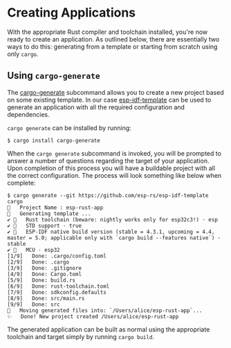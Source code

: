 # Creating Applications

With the appropriate Rust compiler and toolchain installed, you're now ready to create an application. As outlined below, there are essentially two ways to do this: generating from a template or starting from scratch using only `cargo`.

## Using `cargo-generate`

The [cargo-generate] subcommand allows you to create a new project based on some existing template. In our case [esp-idf-template] can be used to generate an application with all the required configuration and dependencies.

`cargo generate` can be installed by running:

```shell
$ cargo install cargo-generate
```

When the `cargo generate` subcommand is invoked, you will be prompted to answer a number of questions regarding the target of your application. Upon completion of this process you will have a buildable project with all the correct configuration. The process will look something like below when complete:

```shell
$ cargo generate --git https://github.com/esp-rs/esp-idf-template cargo
🤷   Project Name : esp-rust-app
🔧   Generating template ...
✔ 🤷   Rust toolchain (beware: nightly works only for esp32c3!) · esp
✔ 🤷   STD support · true
✔ 🤷   ESP-IDF native build version (stable = 4.3.1, upcoming = 4.4, master = 5.0; applicable only with `cargo build --features native`) · stable
✔ 🤷   MCU · esp32
[1/9]   Done: .cargo/config.toml
[2/9]   Done: .cargo
[3/9]   Done: .gitignore
[4/9]   Done: Cargo.toml
[5/9]   Done: build.rs
[6/9]   Done: rust-toolchain.toml
[7/9]   Done: sdkconfig.defaults
[8/9]   Done: src/main.rs
[9/9]   Done: src
🔧   Moving generated files into: `/Users/alice/esp-rust-app`...
✨   Done! New project created /Users/alice/esp-rust-app
```

The generated application can be built as normal using the appropriate toolchain and target simply by running `cargo build`.

[cargo-generate]: https://github.com/cargo-generate/cargo-generate
[esp-idf-template]: https://github.com/esp-rs/esp-idf-template
